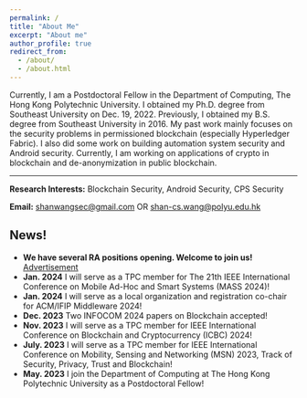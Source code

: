 ```yaml
---
permalink: /
title: "About Me"
excerpt: "About me"
author_profile: true
redirect_from: 
  - /about/
  - /about.html
---
```


Currently, I am a Postdoctoral Fellow in the Department of Computing, The Hong Kong Polytechnic University. I obtained my Ph.D. degree from Southeast University on Dec. 19, 2022. Previously, I obtained my B.S. degree from Southeast University in 2016. My past work mainly focuses on the security problems in permissioned blockchain (especially Hyperledger Fabric). I also did some work on building automation system security and Android security. Currently, I am working on applications of crypto in blockchain and de-anonymization in public blockchain.

---
**Research Interests:** Blockchain Security, Android Security, CPS Security

**Email:** <shanwangsec@gmail.com> OR <shan-cs.wang@polyu.edu.hk> 


## News!

- **We have several RA positions opening. Welcome to join us!** [Advertisement](https://www4.comp.polyu.edu.hk/~shanjiang/IMCL-Blockchain-AD-2023-09.pdf)
- **Jan. 2024** I will serve as a TPC member for The 21th IEEE International Conference on Mobile Ad-Hoc and Smart Systems (MASS 2024)!
- **Jan. 2024** I will serve as a local organization and registration co-chair for ACM/IFIP Middleware 2024!
- **Dec. 2023** Two INFOCOM 2024 papers on Blockchain accepted!
- **Nov. 2023** I will serve as a TPC member for IEEE International Conference on Blockchain and Cryptocurrency (ICBC) 2024!
- **July. 2023** I will serve as a TPC member for IEEE International Conference on Mobility, Sensing and Networking (MSN) 2023, Track of Security, Privacy, Trust and Blockchain!
- **May. 2023** I join the Department of Computing at The Hong Kong Polytechnic University as a Postdoctoral Fellow!



